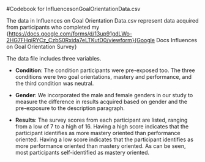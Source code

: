 #Codebook for InfluencesonGoalOrientationData.csv

The data in Influences on Goal Orientation Data.csv represent data acquired from participants who completed my {https://docs.google.com/forms/d/13up91gdLWo-2HG7FHqiRYCz_CzbS0Rxida7eLTKutD0/viewform}{Google Docs Influences on Goal Orientation Survey}

The data file includes three variables.

* **Condition**: The condition participants were pre-exposed too. The three conditions were two goal orientations, mastery and performance, and the third condition was neutral.

* **Gender**: We incorporated the male and female genders in our study to measure the difference in results acquired based on gender and the pre-exposure to the description paragraph.

* **Results**: The survey scores from each participant are listed, ranging from a low of 7 to a high of 16. Having a high score indicates that the participant identifies as more mastery oriented than performance oriented. Having a low score indicates that the participant identifies as more performance oriented than mastery oriented. As can be seen, most participants self-identified as mastery oriented.